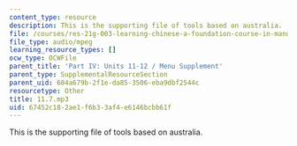 ```yaml
---
content_type: resource
description: This is the supporting file of tools based on australia.
file: /courses/res-21g-003-learning-chinese-a-foundation-course-in-mandarin-spring-2011/67452c182ae1f6b33af4e6146bcbb61f_11.7.mp3
file_type: audio/mpeg
learning_resource_types: []
ocw_type: OCWFile
parent_title: 'Part IV: Units 11-12 / Menu Supplement'
parent_type: SupplementalResourceSection
parent_uid: 684a679b-2f1e-da85-3506-eba9dbf2544c
resourcetype: Other
title: 11.7.mp3
uid: 67452c18-2ae1-f6b3-3af4-e6146bcbb61f
---
```

This is the supporting file of tools based on australia.

